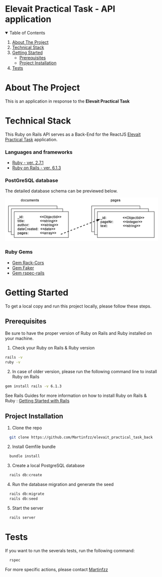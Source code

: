 # Elevait Practical Task - API application

<!-- TABLE OF CONTENTS -->
<details open="open">
  <summary>Table of Contents</summary>
  <ol>
    <li>
      <a href="#about-the-project">About The Project</a>
    </li>
    <li>
      <a href="#technical-stack">Technical Stack</a>
    </li>
    <li>
      <a href="#getting-started">Getting Started</a>
      <ul>
        <li><a href="#prerequisites">Prerequisites</a></li>
        <li><a href="#project-installation">Project Installation</a></li>
      </ul>
    </li>
    <li><a href="#tests">Tests</a></li>
  </ol>
</details>

<!-- About The Project -->
# About The Project
This is an application in response to the **Elevait Practical Task**

<!-- Technical Stack -->
# Technical Stack
This Ruby on Rails API serves as a Back-End for the ReactJS [Elevait Practical Task](https://github.com/Martinfzz/elevait_practical_task_front) application.


### Languages and frameworks
* [Ruby - ver. 2.7.1](https://ruby-doc.org/core-2.7.1/)
* [Ruby on Rails - ver. 6.1.3](https://rubyonrails.org/)

### PostGreSQL database
The detailed database schema can be previewed below.

![Database Preview](public/assets/images/database.png "Database preview")

### Ruby Gems
* [Gem Rack-Cors](https://github.com/cyu/rack-cors)
* [Gem Faker](https://github.com/faker-ruby/faker)
* [Gem rspec-rails](https://github.com/rspec/rspec-rails)

<!-- GETTING STARTED -->
# Getting Started
To get a local copy and run this project locally, please follow these steps.

## Prerequisites

Be sure to have the proper version of Ruby on Rails and Ruby installed on your machine.
1. Check your Ruby on Rails & Ruby version
```sh
rails -v
ruby -v
```
2. In case of older version, please run the following command line to install Ruby on Rails 
```sh
gem install rails -v 6.1.3
```
See Rails Guides for more information on how to install Ruby on Rails & Ruby : [Getting Started with Rails](https://guides.rubyonrails.org/getting_started.html#creating-a-new-rails-project-installing-rails)

## Project Installation

1. Clone the repo
```sh
  git clone https://github.com/Martinfzz/elevait_practical_task_back
```
2. Install Gemfile bundle
```sh
  bundle install
```
3. Create a local PostgreSQL database  
```sh
  rails db:create
```
4. Run the database migration and generate the seed  
```sh
  rails db:migrate
  rails db:seed
```
5. Start the server
```sh
  rails server
```

# Tests

If you want to run the severals tests, run the following command:

```sh
  rspec
```

For more specific actions, please contact [Martinfzz](https://github.com/Martinfzz)